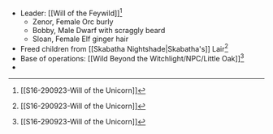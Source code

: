 - Leader: [[Will of the Feywild]][^S16]
	- Zenor, Female Orc burly
	- Bobby, Male Dwarf with scraggly beard
	- Sloan, Female Elf ginger hair 
- Freed children from [[Skabatha Nightshade|Skabatha's]] Lair[^S16]
- Base of operations: [[Wild Beyond the Witchlight/NPC/Little Oak]][^S16]
- 

[^S16]: [[S16-290923-Will of the Unicorn]]